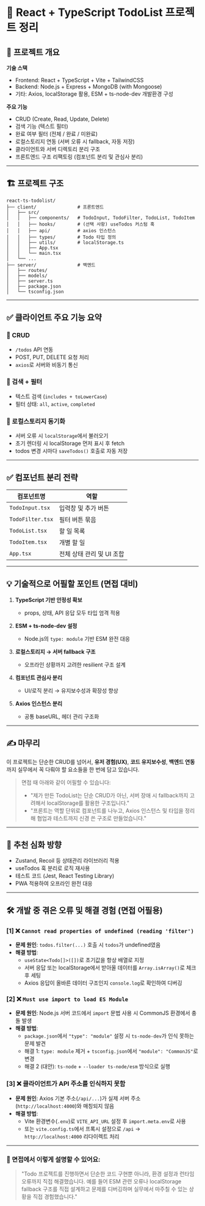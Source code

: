 
# 📝 React + TypeScript TodoList 프로젝트 정리

## 📌 프로젝트 개요

**기술 스택**  
- Frontend: React + TypeScript + Vite + TailwindCSS  
- Backend: Node.js + Express + MongoDB (with Mongoose)  
- 기타: Axios, localStorage 활용, ESM + ts-node-dev 개발환경 구성

**주요 기능**
- CRUD (Create, Read, Update, Delete)
- 검색 기능 (텍스트 필터)
- 완료 여부 필터 (전체 / 완료 / 미완료)
- 로컬스토리지 연동 (서버 오류 시 fallback, 자동 저장)
- 클라이언트와 서버 디렉토리 분리 구조
- 프론트엔드 구조 리팩토링 (컴포넌트 분리 및 관심사 분리)

---

## 🏗️ 프로젝트 구조

```
react-ts-todolist/
├── client/               # 프론트엔드
│   ├── src/
│   │   ├── components/   # TodoInput, TodoFilter, TodoList, TodoItem
│   │   ├── hooks/        # (선택 사항) useTodos 커스텀 훅
│   │   ├── api/          # axios 인스턴스
│   │   ├── types/        # Todo 타입 정의
│   │   ├── utils/        # localStorage.ts
│   │   ├── App.tsx
│   │   └── main.tsx
│   └── ...
├── server/               # 백엔드
│   ├── routes/
│   ├── models/
│   ├── server.ts
│   ├── package.json
│   └── tsconfig.json
```

---

## ✅ 클라이언트 주요 기능 요약

### 📍 CRUD
- `/todos` API 연동
- POST, PUT, DELETE 요청 처리
- `axios`로 서버와 비동기 통신

### 📍 검색 + 필터
- 텍스트 검색 (`includes + toLowerCase`)
- 필터 상태: `all`, `active`, `completed`

### 📍 로컬스토리지 동기화
- 서버 오류 시 `localStorage`에서 불러오기
- 초기 렌더링 시 localStorage 먼저 표시 후 fetch
- todos 변경 시마다 `saveTodos()` 호출로 자동 저장

---

## ✅ 컴포넌트 분리 전략

| 컴포넌트명 | 역할 |
|------------|------|
| `TodoInput.tsx` | 입력창 및 추가 버튼 |
| `TodoFilter.tsx` | 필터 버튼 묶음 |
| `TodoList.tsx` | 할 일 목록 |
| `TodoItem.tsx` | 개별 할 일 |
| `App.tsx` | 전체 상태 관리 및 UI 조합 |

---

## 💡 기술적으로 어필할 포인트 (면접 대비)

1. **TypeScript 기반 안정성 확보**
   - props, 상태, API 응답 모두 타입 엄격 적용

2. **ESM + ts-node-dev 설정**
   - Node.js의 `type: module` 기반 ESM 완전 대응

3. **로컬스토리지 → 서버 fallback 구조**
   - 오프라인 상황까지 고려한 resilient 구조 설계

4. **컴포넌트 관심사 분리**
   - UI/로직 분리 → 유지보수성과 확장성 향상

5. **Axios 인스턴스 분리**
   - 공통 baseURL, 헤더 관리 구조화

---

## ✍️ 마무리

이 프로젝트는 단순한 CRUD를 넘어서, **유저 경험(UX)**, **코드 유지보수성**, **백엔드 연동**까지 실무에서 꼭 다뤄야 할 요소들을 한 번에 담고 있습니다.

> 면접 때 아래와 같이 어필할 수 있습니다:
> - "제가 만든 TodoList는 단순 CRUD가 아닌, 서버 장애 시 fallback까지 고려해서 localStorage를 활용한 구조입니다."
> - "프론트는 역할 단위로 컴포넌트를 나누고, Axios 인스턴스 및 타입을 정리해 협업과 테스트까지 신경 쓴 구조로 만들었습니다."

---

## 🧠 추천 심화 방향

- Zustand, Recoil 등 상태관리 라이브러리 적용
- useTodos 훅 분리로 로직 재사용
- 테스트 코드 (Jest, React Testing Library)
- PWA 적용하여 오프라인 완전 대응


---

## 🛠️ 개발 중 겪은 오류 및 해결 경험 (면접 어필용)

### [1] ❌ `Cannot read properties of undefined (reading 'filter')`

- **문제 원인**: `todos.filter(...)` 호출 시 `todos`가 undefined였음
- **해결 방법**:
  - `useState<Todo[]>([])`로 초기값을 항상 배열로 지정
  - 서버 응답 또는 localStorage에서 받아올 데이터를 `Array.isArray()`로 체크 후 세팅
  - Axios 응답이 올바른 데이터 구조인지 `console.log`로 확인하여 디버깅

### [2] ❌ `Must use import to load ES Module`

- **문제 원인**: Node.js 서버 코드에서 `import` 문법 사용 시 CommonJS 환경에서 충돌 발생
- **해결 방법**:
  - `package.json`에서 `"type": "module"` 설정 시 `ts-node-dev`가 인식 못하는 문제 발견
  - 해결 1: `type: module` 제거 + `tsconfig.json`에서 `"module": "CommonJS"`로 변경
  - 해결 2 (대안): `ts-node` + `--loader ts-node/esm` 방식으로 실행

### [3] ❌ 클라이언트가 API 주소를 인식하지 못함

- **문제 원인**: Axios 기본 주소(`/api/...`)가 실제 서버 주소(`http://localhost:4000`)와 매칭되지 않음
- **해결 방법**:
  - Vite 환경변수(`.env`)로 `VITE_API_URL` 설정 후 `import.meta.env`로 사용
  - 또는 `vite.config.ts`에서 프록시 설정으로 `/api` → `http://localhost:4000` 리다이렉트 처리

---

### 💬 면접에서 이렇게 설명할 수 있어요:

> "Todo 프로젝트를 진행하면서 단순한 코드 구현뿐 아니라, 환경 설정과 런타임 오류까지 직접 해결했습니다. 예를 들어 ESM 관련 오류나 localStorage fallback 구조를 직접 설계하고 문제를 디버깅하며 실무에서 마주칠 수 있는 상황을 직접 경험했습니다."

